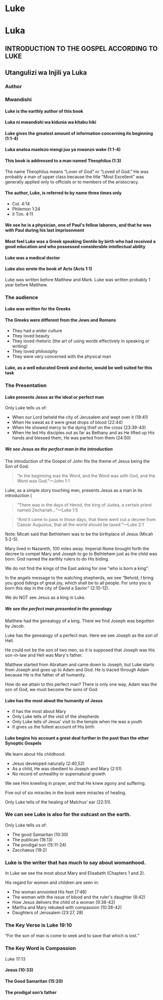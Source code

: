 # Luke

# Luka

## INTRODUCTION TO THE GOSPEL ACCORDING TO LUKE

## Utangulizi wa Injili ya Luka

### Author

### Mwandishi

#### Luke is the earthly author of this book

#### Luka ni mwandishi wa kidunia wa kitabu hiki

#### Luke gives the greatest amount of information concerning its beginning (1:1-4)

#### Luka anatoa maelezo mengi juu ya mwanzo wake (1:1-4)

#### This book is addressed to a man named Theophilus (1:3)

The name Theophilus means “Lover of God” or “Loved of God.” He was probably a man of upper class because the title “Most Excellent” was generally applied only to officials or to members of the aristocracy.

#### The author, Luke, is referred to by name three times only

- Col. 4:14
- Philemon 1:24
- II Tim. 4:11

#### We see he is a physician, one of Paul's fellow laborers, and that he was with Paul during his last imprisonment

#### Most feel Luke was a Greek speaking Gentile by birth who had received a good education and who possessed considerable intellectual ability

#### Luke was a medical doctor

#### Luke also wrote the book of Acts (Acts 1:1)

Luke was written before Matthew and Mark. Luke was written probably 1 year before Matthew.

### The audience

#### Luke was written for the Greeks

#### The Greeks were different from the Jews and Romans

- They had a wider culture
- They loved beauty
- They loved rhetoric (the art of using words effectively in speaking or writing)
- They loved philosophy
- They were very concerned with the physical man

#### Luke, as a well educated Greek and doctor, would be well suited for this task

### The Presentation

#### Luke presents Jesus as the ideal or perfect man

Only Luke tells us of:

- When our Lord beheld the city of Jerusalem and wept over it (19:41)
- When He sweat as it were great drops of blood (22:44)
- When He showed mercy to the dying thief on the cross (23:39-43)
- When He led His disciples out as far as Bethany and as He lifted up His hands and blessed them, He was parted from them (24:50)

##### We see Jesus as the perfect man in the introduction

The introduction of the Gospel of John fits the theme of Jesus being the Son of God.

>“In the beginning was the Word, and the Word was with God, and the Word was God.”&mdash;John 1:1

Luke, as a simple story touching men, presents Jesus as a man in its introduction (

>“There was in the days of Herod, the king of Judea, a certain priest named Zechariah...”&mdash;Luke 1:5

>“And it came to pass in those days, that there went out a decree from Caesar Augustus, that all the world should be taxed.”&mdash;Luke 2:1

Note: Micah said that Bethlehem was to be the birthplace of Jesus (Micah 5:2-5).

Mary lived in Nazareth, 100 miles away. Imperial Rome brought forth the decree to compel Mary and Joseph to go to Bethlehem just as the child was born. God named the earthly rulers to do His biding.

We do not find the kings of the East asking for one “who is born a king”.

In the angels message to the watching shepherds, we see “Behold, I bring you good tidings of great joy, which shall be to all people. For unto you is born this day in the city of David a Savior” (2:10-12).

We do NOT see Jesus as a king in Luke.

##### We see the perfect man presented in the genealogy

Matthew had the genealogy of a king. There we find Joseph was begotten by Jacob.

Luke has the genealogy of a perfect man. Here we see Joseph as the son of Heli.

He could not be the son of two men, so it is supposed that Joseph was His son-in-law and Heli was Mary's father.

Matthew started from Abraham and came down to Joseph, but Luke starts from Joseph and goes up to Adam and God. He is traced through Adam because He is the father of all humanity. 

How do we attain to this perfect man? There is only one way, Adam was the son of God, we must become the sons of God.

#### Luke has the most about the humanity of Jesus

- It has the most about Mary
- Only Luke tells of the visit of the shepherds
- Only Luke tells of Jesus’ visit to the temple when He was a youth
- It gives us the fullest account of His birth

#### Luke begins his account a great deal further in the past than the other Synoptic Gospels

We learn about His childhood:

- Jesus developed naturally (2:40,52)
- As a child, He was obedient to Joseph and Mary (2:51)
- No record of unhealthy or supernatural growth

We see Him kneeling in prayer, and that He knew agony and suffering.

Five out of six miracles in the book were miracles of healing.

Only Luke tells of the healing of Malchus’ ear (22:51).

### We can see Luke is also for the outcast on the earth.

Only Luke tells us of:

- The good Samaritan (10:30)
- The publican (18:13)
- The prodigal son (15:11-24)
- Zacchaeus (19:2)

### Luke is the writer that has much to say about womanhood.

In Luke we see the most about Mary and Elisabeth (Chapters 1 and 2).

His regard for women and children are seen in:

- The woman annointed His feet (7:46)
- The woman with the issue of blood and the ruler's daughter (8:42)
- How Jesus delivers the child of a woman (9:38-42)
- Martha and Mary rebuked with compassion (10:38-42)
- Daughters of Jerusalem (23:27, 28)

### The Key Verse is Luke 19:10

“For the son of man is come to seek and to save that which is lost.”

### The Key Word is Compassion

Luke 17:13

#### Jesus (10:33)

#### The Good Samaritan (15:20)

#### The prodigal son’s father